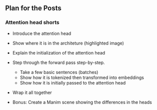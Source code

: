 ## Plan for the Posts

### Attention head shorts

- Introduce the attention head
- Show where it is in the architeture (highlighted image)
- Explain the initialization of the attention head
- Step through the forward pass step-by-step.
  - Take a few basic sentences (batches)
  - Show how it is tokenized then transformed into embeddings
  - Show how it is initially passed to the attention head
- Wrap it all together

- Bonus: Create a Manim scene showing the differences in the heads
